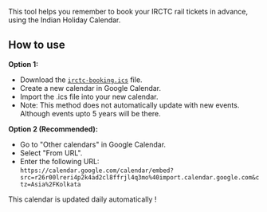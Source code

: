 This tool helps you remember to book your IRCTC rail tickets in advance, using the Indian Holiday Calendar.

## How to use

**Option 1:**

- Download the [`irctc-booking.ics`](irctc-booking.ics) file.
- Create a new calendar in Google Calendar.
- Import the .ics file into your new calendar.
- Note: This method does not automatically update with new events. Although events upto 5 years will be there.

**Option 2 (Recommended):**

- Go to "Other calendars" in Google Calendar.
- Select "From URL".
- Enter the following URL:  
    `https://calendar.google.com/calendar/embed?src=r26r00lreri4p2k4ad2cl8ffrjl4q3mo%40import.calendar.google.com&ctz=Asia%2FKolkata`

This calendar is updated daily automatically !
